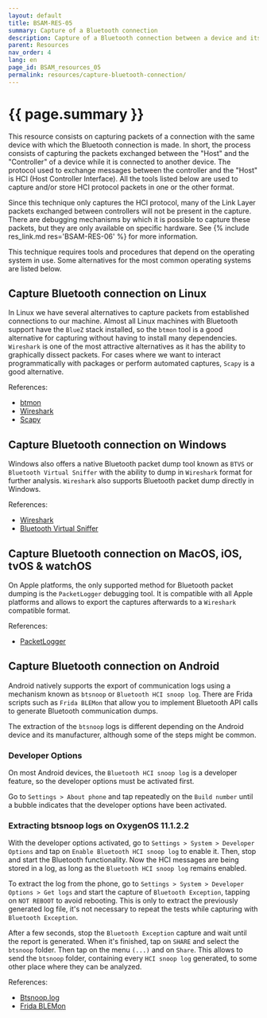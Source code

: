 ```yaml
---
layout: default
title: BSAM-RES-05
summary: Capture of a Bluetooth connection
description: Capture of a Bluetooth connection between a device and its controller to analyze Bluetooth traffic.
parent: Resources
nav_order: 4
lang: en
page_id: BSAM_resources_05
permalink: resources/capture-bluetooth-connection/
---
```


# {{ page.summary }}

This resource consists on capturing packets of a connection with the same device with which the Bluetooth connection is made. In short, the process consists of capturing the packets exchanged between the "Host" and the "Controller" of a device while it is connected to another device. The protocol used to exchange messages between the controller and the "Host" is HCI (Host Controller Interface). All the tools listed below are used to capture and/or store HCI protocol packets in one or the other format.

Since this technique only captures the HCI protocol, many of the Link Layer packets exchanged between controllers will not be present in the capture. There are debugging mechanisms by which it is possible to capture these packets, but they are only available on specific hardware. See {% include res_link.md res='BSAM-RES-06' %} for more information.

This technique requires tools and procedures that depend on the operating system in use. Some alternatives for the most common operating systems are listed below.


## Capture Bluetooth connection on Linux

In Linux we have several alternatives to capture packets from established connections to our machine. Almost all Linux machines with Bluetooth support have the `BlueZ` stack installed, so the `btmon` tool is a good alternative for capturing without having to install many dependencies. `Wireshark` is one of the most attractive alternatives as it has the ability to graphically dissect packets. For cases where we want to interact programmatically with packages or perform automated captures, `Scapy` is a good alternative.

References:

* [btmon](https://man.archlinux.org/man/extra/bluez-utils/btmon.1.en)
* [Wireshark](https://wiki.wireshark.org/Bluetooth)
* [Scapy](https://scapy.readthedocs.io/en/latest/layers/bluetooth.html)


## Capture Bluetooth connection on Windows

Windows also offers a native Bluetooth packet dump tool known as `BTVS` or `Bluetooth Virtual Sniffer` with the ability to dump in `Wireshark` format for further analysis. `Wireshark` also supports Bluetooth packet dump directly in Windows.

References:

* [Wireshark](https://wiki.wireshark.org/Bluetooth)
* [Bluetooth Virtual Sniffer](https://learn.microsoft.com/en-us/windows-hardware/drivers/bluetooth/testing-btp-tools-btvs)


## Capture Bluetooth connection on MacOS, iOS, tvOS & watchOS

On Apple platforms, the only supported method for Bluetooth packet dumping is the `PacketLogger` debugging tool. It is compatible with all Apple platforms and allows to export the captures afterwards to a `Wireshark` compatible format.

References:

* [PacketLogger](https://developer.apple.com/bug-reporting/profiles-and-logs/?name=bluetooth)


## Capture Bluetooth connection on Android

Android natively supports the export of communication logs using a mechanism known as `btsnoop` or `Bluetooth HCI snoop log`. There are Frida scripts such as `Frida BLEMon` that allow you to implement Bluetooth API calls to generate Bluetooth communication dumps.

The extraction of the `btsnoop` logs is different depending on the Android device and its manufacturer, although some of the steps might be common.

### Developer Options

On most Android devices, the `Bluetooth HCI snoop log` is a developer feature, so the developer options must be activated first.

Go to `Settings > About phone` and tap repeatedly on the `Build number` until a bubble indicates that the developer options have been activated. 

### Extracting btsnoop logs on OxygenOS 11.1.2.2

With the developer options activated, go to `Settings > System > Developer Options` and tap on `Enable Bluetooth HCI snoop log` to enable it. Then, stop and start the Bluetooth functionality. Now the HCI messages are being stored in a log, as long as the `Bluetooth HCI snoop log` remains enabled.

To extract the log from the phone, go to `Settings > System > Developer Options > Get logs` and start the capture of `Bluetooth Exception`, tapping on `NOT REBOOT` to avoid rebooting. This is only to extract the previously generated log file, it's not necessary to repeat the tests while capturing with `Bluetooth Exception`.

After a few seconds, stop the `Bluetooth Exception` capture and wait until the report is generated. When it's finished, tap on `SHARE` and select the `btsnoop` folder. Then tap on the menu `(...)` and on `Share`. This allows to send the `btsnoop` folder, containing every `HCI snoop log` generated, to some other place where they can be analyzed. 

References:

* [Btsnoop.log](https://source.android.com/docs/core/connect/bluetooth/verifying_debugging?hl=es-419#debugging-with-logs)
* [Frida BLEMon](https://github.com/optiv/blemon)
